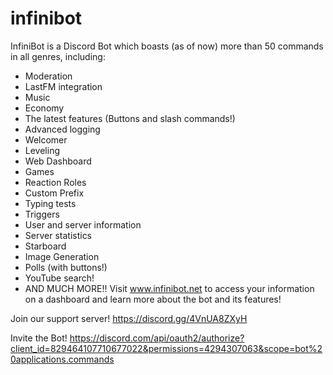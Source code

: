 # infinibot
InfiniBot is a Discord Bot which boasts (as of now) more than 50 commands in all genres, including:
* Moderation
* LastFM integration
* Music
* Economy
* The latest features (Buttons and slash commands!)
* Advanced logging
* Welcomer
* Leveling
* Web Dashboard
* Games
* Reaction Roles
* Custom Prefix
* Typing tests
* Triggers
* User and server information
* Server statistics
* Starboard
* Image Generation
* Polls (with buttons!)
* YouTube search!
* AND MUCH MORE!!
Visit www.infinibot.net to access your information on a dashboard and learn more about the bot and its features!

Join our support server!
https://discord.gg/4VnUA8ZXyH

Invite the Bot!
https://discord.com/api/oauth2/authorize?client_id=829464107710677022&permissions=4294307063&scope=bot%20applications.commands
